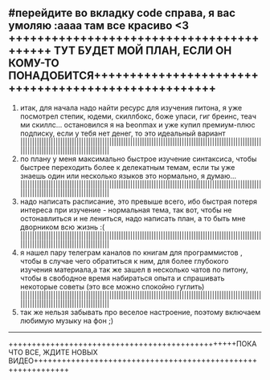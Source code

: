 #перейдите во вкладку code справа, я вас умоляю :аааа там все красиво <3
+++++++++++++++++++++++++++++++++++++++++ ТУТ БУДЕТ МОЙ ПЛАН, ЕСЛИ ОН КОМУ-ТО ПОНАДОБИТСЯ++++++++++++++++++++++++++++++++++++++++++++++++++++
---------------------------------------------------------------------------------------------------------------------------------------------
1. итак, для начала надо найти ресурс для изучения питона, я уже посмотрел степик,
юдеми, скиллбокс, боже упаси, гиг бреинс, теач ми скиллс... остановился я на beonmax и уже купил премиум-плюс подписку,
если у тебя нет денег, то это идеальный вариант
|||||||||||||||||||||||||||||||||||||||||||||||||||||||||||||||||||||||||||||||||||||||||||||||||||||||||||||||||||||||||||||||||||||||||||||
2. по плану у меня максимально быстрое изучение синтаксиса, чтобы быстрее переходить более к делекатным темам,
если ты уже знаешь один или несколько языков это нормально, я думаю...
|||||||||||||||||||||||||||||||||||||||||||||||||||||||||||||||||||||||||||||||||||||||||||||||||||||||||||||||||||||||||||||||||||||||||||||
3. надо написать расписание, это превыше всего, ибо быстрая потеря интереса при изучение - нормальная тема, так вот,
чтобы не остонавлиться и не лениться, надо написать план, а то быть мне дворником всю жизнь :(
|||||||||||||||||||||||||||||||||||||||||||||||||||||||||||||||||||||||||||||||||||||||||||||||||||||||||||||||||||||||||||||||||||||||||||||
4. я нашел пару телеграм каналов по книгам для программистов ,
чтобы в случае чего обратиться к ним, для более глубокого изучения материала,а так же зашел в несколько чатов по питону,
чтобы в свободное время набираться опыта и спрашивать некоторые советы (это все можно спокойно гуглить)
|||||||||||||||||||||||||||||||||||||||||||||||||||||||||||||||||||||||||||||||||||||||||||||||||||||||||||||||||||||||||||||||||||||||||||||
5. так же нельзя забывать про веселое настроение, поэтому включаем любимую музыку на фон ;)
---------------------------------------------------------------------------------------------------------------------------------------------
+++++++++++++++++++++++++++++++++++++++++++++++++ПОКА ЧТО ВСЕ, ЖДИТЕ НОВЫХ ВИДЕО+++++++++++++++++++++++++++++++++++++++++++++++++++++++++++++
